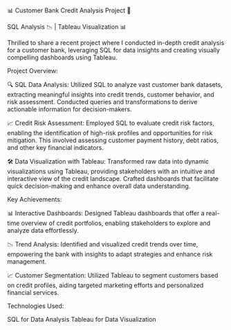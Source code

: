 📊 Customer Bank Credit Analysis Project 🏦

SQL Analysis 📉 | Tableau Visualization 📊

Thrilled to share a recent project where I conducted in-depth credit analysis for a customer bank, leveraging SQL for data insights and creating visually compelling dashboards using Tableau.

Project Overview:

🔍 SQL Data Analysis:
Utilized SQL to analyze vast customer bank datasets, extracting meaningful insights into credit trends, customer behavior, and risk assessment. Conducted queries and transformations to derive actionable information for decision-makers.

📈 Credit Risk Assessment:
Employed SQL to evaluate credit risk factors, enabling the identification of high-risk profiles and opportunities for risk mitigation. This involved assessing customer payment history, debt ratios, and other key financial indicators.

🛠️ Data Visualization with Tableau:
Transformed raw data into dynamic visualizations using Tableau, providing stakeholders with an intuitive and interactive view of the credit landscape. Crafted dashboards that facilitate quick decision-making and enhance overall data understanding.

Key Achievements:

📊 Interactive Dashboards:
Designed Tableau dashboards that offer a real-time overview of credit portfolios, enabling stakeholders to explore and analyze data effortlessly.

📉 Trend Analysis:
Identified and visualized credit trends over time, empowering the bank with insights to adapt strategies and enhance risk management.

📈 Customer Segmentation:
Utilized Tableau to segment customers based on credit profiles, aiding targeted marketing efforts and personalized financial services.

Technologies Used:

SQL for Data Analysis
Tableau for Data Visualization

